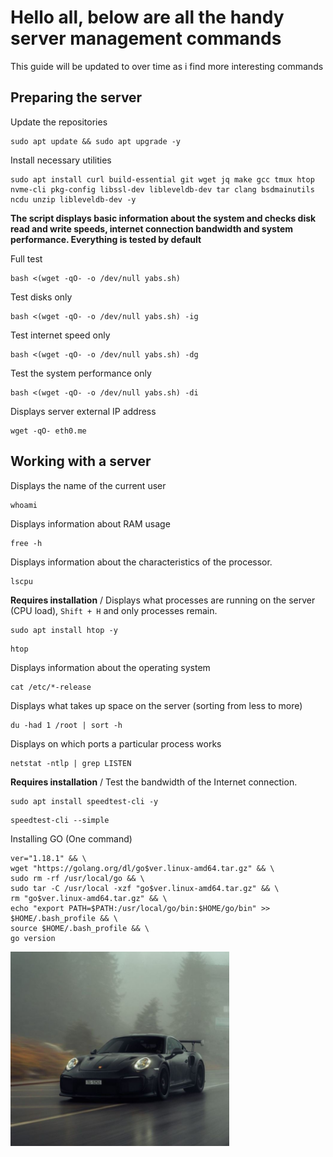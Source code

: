 # Hello all, below are all the handy server management commands

This guide will be updated to over time as i find more interesting commands

## Preparing the server

Update the repositories
```
sudo apt update && sudo apt upgrade -y
```
Install necessary utilities
```
sudo apt install curl build-essential git wget jq make gcc tmux htop nvme-cli pkg-config libssl-dev libleveldb-dev tar clang bsdmainutils ncdu unzip libleveldb-dev -y
```
**The script displays basic information about the system and checks disk read and write speeds, internet connection bandwidth and system performance. Everything is tested by default**

Full test
```
bash <(wget -qO- -o /dev/null yabs.sh)
```
Test disks only
```
bash <(wget -qO- -o /dev/null yabs.sh) -ig
```
Test internet speed only
```
bash <(wget -qO- -o /dev/null yabs.sh) -dg
```
Test the system performance only
```
bash <(wget -qO- -o /dev/null yabs.sh) -di
```
Displays server external IP address
```
wget -qO- eth0.me
```

## Working with a server

Displays the name of the current user
```
whoami
```
Displays information about RAM usage
```
free -h
```
Displays information about the characteristics of the processor.
```
lscpu
```
**Requires installation** / Displays what processes are running on the server (CPU load), `Shift + H` and only processes remain. 
```
sudo apt install htop -y
```
```
htop
```
Displays information about the operating system
```
cat /etc/*-release
```
Displays what takes up space on the server (sorting from less to more)
```
du -had 1 /root | sort -h
```
Displays on which ports a particular process works
```
netstat -ntlp | grep LISTEN
```
**Requires installation** / Test the bandwidth of the Internet connection.
```
sudo apt install speedtest-cli -y
```
```
speedtest-cli --simple
```
Installing GO (One command)
```
ver="1.18.1" && \
wget "https://golang.org/dl/go$ver.linux-amd64.tar.gz" && \
sudo rm -rf /usr/local/go && \
sudo tar -C /usr/local -xzf "go$ver.linux-amd64.tar.gz" && \
rm "go$ver.linux-amd64.tar.gz" && \
echo "export PATH=$PATH:/usr/local/go/bin:$HOME/go/bin" >> $HOME/.bash_profile && \
source $HOME/.bash_profile && \
go version
```
<img src="https://github.com/doxe1/useful-cmd/blob/main/29eb26f376d3b48d61bce09590fff717.png" width="350">

